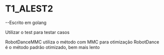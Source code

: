 # T1_ALEST2
--Escrito em golang

Utilizar o test para testar casos

RobotDanceMMC utiliza o método com MMC para otimização
RobotDance é o método padrão otimizado, bem mais lento
